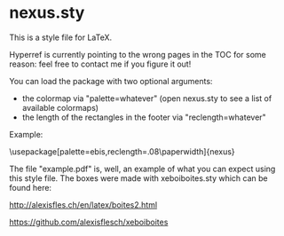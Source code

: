 # nexus.sty
This is a style file for LaTeX.

Hyperref is currently pointing to the wrong pages in the TOC for some reason: 
feel free to contact me if you figure it out!

You can load the package with two optional arguments:
- the colormap via "palette=whatever" (open nexus.sty to see a list of available colormaps)
- the length of the rectangles in the footer via "reclength=whatever"

Example:

\usepackage[palette=ebis,reclength=.08\paperwidth]{nexus}


The file "example.pdf" is, well, an example of what you can expect using this style file.
The boxes were made with xeboiboites.sty which can be found here:

http://alexisfles.ch/en/latex/boites2.html

https://github.com/alexisflesch/xeboiboites
